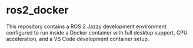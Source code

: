 # ros2_docker
This repository contains a ROS 2 Jazzy development environment configured to run inside a Docker container with full desktop support, GPU acceleration, and a VS Code development container setup.